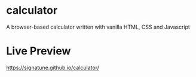 # calculator

A browser-based calculator written with vanilla HTML, CSS and Javascript

# Live Preview

https://signatune.github.io/calculator/

